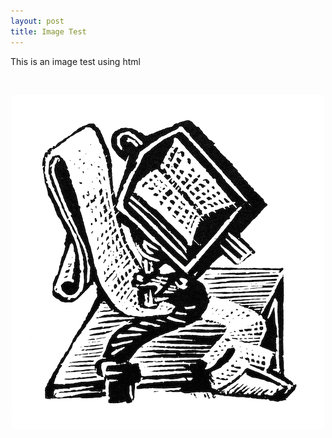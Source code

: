 ```yaml
---
layout: post
title: Image Test
---
```


This is an image test using html

&nbsp;


<div style="text-align:center">
<img src='assets/images/lectern-web.png' alt='lectern' />
</div>